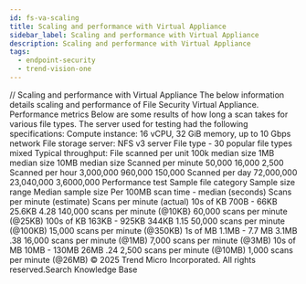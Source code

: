 ```yaml
---
id: fs-va-scaling
title: Scaling and performance with Virtual Appliance
sidebar_label: Scaling and performance with Virtual Appliance
description: Scaling and performance with Virtual Appliance
tags:
  - endpoint-security
  - trend-vision-one
---
```


/*<![CDATA[*/ $('#title').html($('meta[name=map-description]').attr('content')); /*]]>*/ Scaling and performance with Virtual Appliance The below information details scaling and performance of File Security Virtual Appliance. Performance metrics Below are some results of how long a scan takes for various file types. The server used for testing had the following specifications: Compute instance: 16 vCPU, 32 GiB memory, up to 10 Gbps network File storage server: NFS v3 server File type - 30 popular file types mixed Typical throughput: File scanned per unit 100k median size 1MB median size 10MB median size Scanned per minute 50,000 16,000 2,500 Scanned per hour 3,000,000 960,000 150,000 Scanned per day 72,000,000 23,040,000 3,6000,000 Performance test Sample file category Sample size range Median sample size Per 100MB scan time - median (seconds) Scans per minute (estimate) Scans per minute (actual) 10s of KB 700B - 66KB 25.6KB 4.28 140,000 scans per minute (@10KB} 60,000 scans per minute (@25KB) 100s of KB 163KB - 925KB 344KB 1.15 50,000 scans per minute (@100KB) 15,000 scans per minute (@350KB) 1s of MB 1.1MB - 7.7 MB 3.1MB .38 16,000 scans per minute (@1MB) 7,000 scans per minute (@3MB) 10s of MB 10MB - 130MB 26MB .24 2,500 scans per minute (@10MB) 1,000 scans per minute (@26MB) © 2025 Trend Micro Incorporated. All rights reserved.Search Knowledge Base